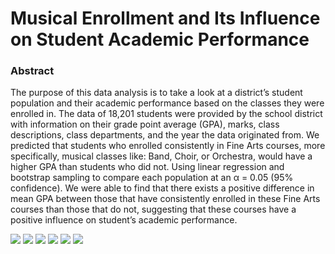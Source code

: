 # Musical Enrollment and Its Influence on Student Academic Performance

 ### Abstract
 
The purpose of this data analysis is to take a look at a district’s student population and their academic performance based on the classes they were enrolled in. The data of 18,201 students were provided by the school district with information on their grade point average (GPA), marks, class descriptions, class departments, and the year the data originated from. We predicted that students who enrolled consistently in Fine Arts courses, more specifically, musical classes like: Band, Choir, or Orchestra, would have a higher GPA than students who did not. Using linear regression and bootstrap sampling to compare each population at an α = 0.05 (95% confidence). We were able to find that there exists a positive difference in mean GPA between those that have consistently enrolled in these Fine Arts courses than those that do not, suggesting that these courses have a positive influence on student’s academic performance.

![](/Musical_v_Academics-Data-Analysis/3hists.png)
![](/Musical_v_Academics-Data-Analysis/multicollinearity.png)
![](/Musical_v_Academics-Data-Analysis/multidist_plot.png)
![](/Musical_v_Academics-Data-Analysis/percentages.png)
![](/Musical_v_Academics-Data-Analysis/qq-plot.png)
![](/Musical_v_Academics-Data-Analysis/residuals.png)
